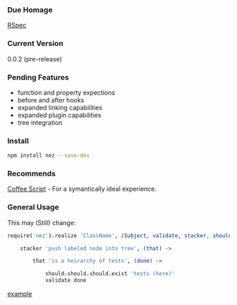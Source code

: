 ### Due Homage

[RSpec](http://rspec.info/)

### Current Version

0.0.2 (pre-release)

### Pending Features

* function and property expections
* before and after hooks
* expanded linking capabilities
* expanded plugin capabilities
* tree integration

### Install

```bash
npm install nez --save-dev
```

### Recommends

[Coffee Script](http://coffeescript.org/) - For a symantically ideal experience.

### General Usage

This may (Still) change:


```coffee
require('nez').realize 'ClassName', (Subject, validate, stacker, should,,, moduleN ) ->

    stacker 'push labeled node into tree', (that) ->

        that 'is a heirarchy of tests', (done) ->

            should.should.should.exist 'tests (here)'
            validate done


```

[example](https://github.com/nomilous/nez-kit/blob/d2288e755560f8bac511f68c4b7d7a0e26464bdc/spec/git/git_tree_spec.coffee)
